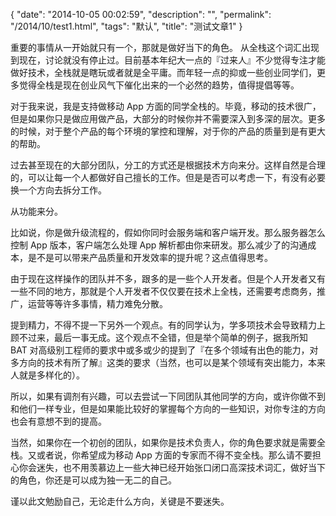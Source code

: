 {
	"date": "2014-10-05 00:02:59",
	"description": "",
	"permalink": "/2014/10/test1.html",
	"tags": "默认",
	"title": "测试文章1"
}

重要的事情从一开始就只有一个，那就是做好当下的角色。
从全栈这个词汇出现到现在，讨论就没有停止过。目前基本年纪大一点的『过来人』不少觉得专注才能做好技术，全栈就是瞎玩或者就是全平庸。而年轻一点的抑或一些创业同学们，更多觉得全栈是现在创业风气下催化出来的一个必然的趋势，值得提倡等等。

对于我来说，我是支持做移动 App 方面的同学全栈的。毕竟，移动的技术很广，但是如果你只是做应用做产品，大部分的时候你并不需要深入到多深的层次。更多的时候，对于整个产品的每个环境的掌控和理解，对于你的产品的质量到是有更大的帮助。

过去甚至现在的大部分团队，分工的方式还是根据技术方向来分。这样自然是合理的，可以让每一个人都做好自己擅长的工作。但是是否可以考虑一下，有没有必要换一个方向去拆分工作。

从功能来分。

比如说，你是做升级流程的，假如你同时会服务端和客户端开发。那么服务器怎么控制 App 版本，客户端怎么处理 App 解析都由你来研发。那么减少了的沟通成本，是不是可以带来产品质量和开发效率的提升呢？这点值得思考。

由于现在这样操作的团队并不多，跟多的是一些个人开发者。但是个人开发者又有一些不同的地方，那就是个人开发者不仅仅要在技术上全栈，还需要考虑商务，推广，运营等等许多事情，精力难免分散。

提到精力，不得不提一下另外一个观点。有的同学认为，学多项技术会导致精力上顾不过来，最后一事无成。这个观点不全错，但是举个简单的例子，据我所知 BAT 对高级别工程师的要求中或多或少的提到了『在多个领域有出色的能力，对多方向的技术有所了解』这类的要求（当然，也可以是某个领域有突出能力，本来人就是多样化的）。

所以，如果有调剂有兴趣，可以去尝试一下同团队其他同学的方向，或许你做不到和他们一样专业，但是如果能比较好的掌握每个方向的一些知识，对你专注的方向也会有意想不到的提高。

当然，如果你在一个初创的团队，如果你是技术负责人，你的角色要求就是需要全栈。又或者说，你希望成为移动 App 方面的专家而不得不变全栈。那么请不要担心你会迷失，也不用羡慕边上一些大神已经开始张口闭口高深技术词汇，做好当下的角色，你还是可以成为独一无二的自己。

谨以此文勉励自己，无论走什么方向，关键是不要迷失。